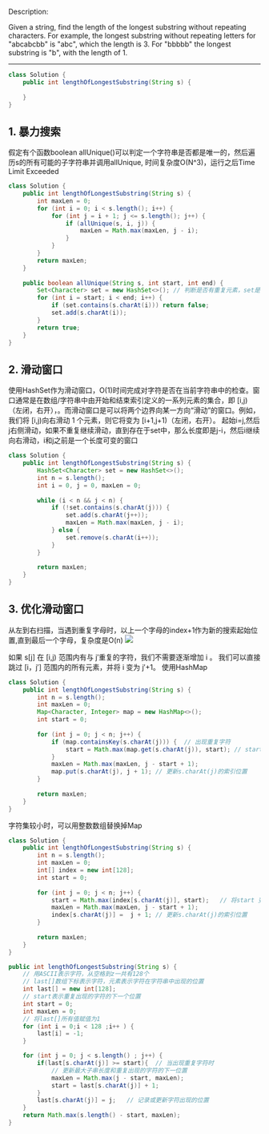 Description:

Given a string, find the length of the longest substring without repeating characters. For example, the longest substring without repeating letters for "abcabcbb" is "abc", which the length is 3. For "bbbbb" the longest substring is "b", with the length of 1.

---

```java
class Solution {
    public int lengthOfLongestSubstring(String s) {
        
    }
}
```

## 1. 暴力搜索

假定有个函数boolean allUnique()可以判定一个字符串是否都是唯一的，然后遍历s的所有可能的子字符串并调用allUnique, 时间复杂度O(N^3)，运行之后Time Limit Exceeded
```java
class Solution {
    public int lengthOfLongestSubstring(String s) {
        int maxLen = 0;
        for (int i = 0; i < s.length(); i++) {
            for (int j = i + 1; j <= s.length(); j++) {
                if (allUnique(s, i, j)) {
                    maxLen = Math.max(maxLen, j - i);
                }
            }
        }
        return maxLen;
    }
    
    public boolean allUnique(String s, int start, int end) {
        Set<Character> set = new HashSet<>(); // 判断是否有重复元素，set是首选的数据结构
        for (int i = start; i < end; i++) {
            if (set.contains(s.charAt(i))) return false;
            set.add(s.charAt(i));
        }
        return true;
    }
}
```

## 2. 滑动窗口
使用HashSet作为滑动窗口，O(1)时间完成对字符是否在当前字符串中的检查。窗口通常是在数组/字符串中由开始和结束索引定义的一系列元素的集合，即 
[i,j)（左闭，右开），。而滑动窗口是可以将两个边界向某一方向“滑动”的窗口。例如，我们将 [i,j)向右滑动 1 个元素，则它将变为 [i+1,j+1)（左闭，右开）。
起始i=j,然后j右侧滑动，如果不重复继续滑动，直到存在于set中，那么长度即是j-i，然后i继续向右滑动，i和j之前是一个长度可变的窗口
```java
class Solution {
    public int lengthOfLongestSubstring(String s) {
        HashSet<Character> set = new HashSet<>();
        int n = s.length();
        int i = 0, j = 0, maxLen = 0;
        
        while (i < n && j < n) {
            if (!set.contains(s.charAt(j))) {
                set.add(s.charAt(j++));
                maxLen = Math.max(maxLen, j - i);
            } else {
                set.remove(s.charAt(i++));
            }
        }
        
        return maxLen;
    }
}
```

## 3. 优化滑动窗口

从左到右扫描，当遇到重复字母时，以上一个字母的index+1作为新的搜索起始位置,直到最后一个字母，复杂度是O(n)
![](http://7xnyvm.com1.z0.glb.clouddn.com/11.png)

如果 s[j] 在 [i,j) 范围内有与 j′重复的字符，我们不需要逐渐增加 i 。 我们可以直接跳过 [i，j′] 范围内的所有元素，并将 i 变为 j′+1。
使用HashMap

```java
class Solution {
    public int lengthOfLongestSubstring(String s) {
        int n = s.length();
        int maxLen = 0;
        Map<Character, Integer> map = new HashMap<>();
        int start = 0;
        
        for (int j = 0; j < n; j++) {
            if (map.containsKey(s.charAt(j))) {  // 出现重复字符
                start = Math.max(map.get(s.charAt(j)), start); // start 变为 j′+1
            }
            maxLen = Math.max(maxLen, j - start + 1);
            map.put(s.charAt(j), j + 1); // 更新s.charAt(j)的索引位置
        }
        
        return maxLen;
    }
}
```

字符集较小时，可以用整数数组替换掉Map
```java
class Solution {
    public int lengthOfLongestSubstring(String s) {
        int n = s.length();
        int maxLen = 0;
        int[] index = new int[128];
        int start = 0;
        
        for (int j = 0; j < n; j++) {
            start = Math.max(index[s.charAt(j)], start);   // 将start 变为 j′+1
            maxLen = Math.max(maxLen, j - start + 1);
            index[s.charAt(j)] =  j + 1; // 更新s.charAt(j)的索引位置
        }
        
        return maxLen;
    }
}
```

```java
public int lengthOfLongestSubstring(String s) {
    // 用ASCII表示字符，从空格到z一共有128个
    // last[]数组下标表示字符，元素表示字符在字符串中出现的位置
    int last[] = new int[128];
    // start表示重复出现的字符的下一个位置
    int start = 0;
    int maxLen = 0; 
    // 将last[]所有值赋值为1
    for (int i = 0;i < 128 ;i++ ) {
        last[i] = -1;
    }

    for (int j = 0; j < s.length() ; j++) {
        if(last[s.charAt(j)] >= start){  // 当出现重复字符时
            // 更新最大子串长度和重复出现的字符的下一位置
            maxLen = Math.max(j - start, maxLen);
            start = last[s.charAt(j)] + 1;
        }
        last[s.charAt(j)] = j;   // 记录或更新字符出现的位置
    }
    return Math.max(s.length() - start, maxLen);
}
```

